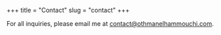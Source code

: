 +++
title = "Contact"
slug = "contact"
+++

For all inquiries, please email me at contact@othmanelhammouchi.com.
